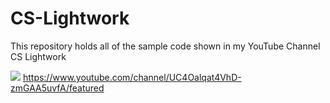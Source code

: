 # CS-Lightwork
This repository holds all of the sample code shown in my YouTube Channel CS Lightwork

<img src="https://img.icons8.com/external-others-inmotus-design/344/external-YouTube-browser-others-inmotus-design-2.png"> https://www.youtube.com/channel/UC4Oalqat4VhD-zmGAA5uvfA/featured

